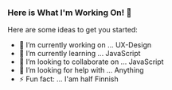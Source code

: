 ### Here is What I'm Working On!  👋

Here are some ideas to get you started:

- 🔭 I’m currently working on ... UX-Design
- 🌱 I’m currently learning ... JavaScript
- 👯 I’m looking to collaborate on ... JavaScript
- 🤔 I’m looking for help with ... Anything
- ⚡ Fun fact: ... I'am half Finnish
